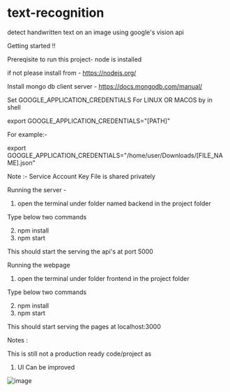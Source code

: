 # text-recognition
detect handwritten text on an image using google's vision api

Getting started !!

Prereqisite to run this project- node is installed

if not please install from - https://nodejs.org/

Install mongo db client server - https://docs.mongodb.com/manual/

Set GOOGLE_APPLICATION_CREDENTIALS For LINUX OR MACOS by in shell 

export GOOGLE_APPLICATION_CREDENTIALS="[PATH]"

For example:-

export GOOGLE_APPLICATION_CREDENTIALS="/home/user/Downloads/[FILE_NAME].json"

Note :- Service Account Key File is shared privately 

Running the server - 

1. open the terminal under folder named backend in the project folder

Type below two commands 

2. npm install 
3. npm start 


This should start the serving the api's at port 5000


Running the webpage

1. open the terminal under folder frontend in the project folder

Type below two commands 

2. npm install 
3. npm start 


This should start serving the pages at localhost:3000


Notes :
 
This is still not a production ready code/project as 

1. UI Can be improved 

![image](https://user-images.githubusercontent.com/27787096/69495350-17a54800-0eec-11ea-87c0-e0716c0c8ba2.png)






